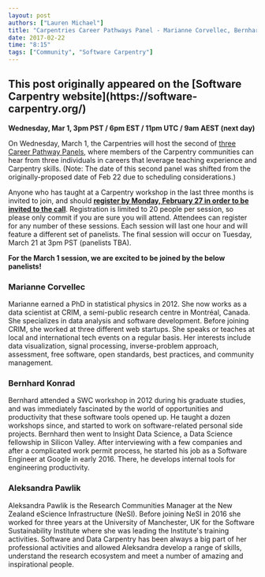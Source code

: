 ```yaml
---
layout: post
authors: ["Lauren Michael"]
title: "Carpentries Career Pathways Panel - Marianne Corvellec, Bernhard Konrad, Aleksandra Pawlik"
date: 2017-02-22
time: "8:15"
tags: ["Community", "Software Carpentry"]
---
```


<h2>This post originally appeared on the [Software Carpentry website](https://software-carpentry.org/)</h2>
  
**Wednesday, Mar 1, 3pm PST / 6pm EST / 11pm UTC / 9am AEST (next day)**  

On Wednesday, March 1, the Carpentries will host the second of 
[three Career Pathway Panels](https://software-carpentry.org/blog/2016/12/careers.html), where members of the Carpentry communities can 
hear from three individuals in careers that leverage teaching experience and Carpentry skills. (Note: The date of this second panel was 
shifted from the originally-proposed date of Feb 22 due to scheduling considerations.)  

Anyone who has taught at a Carpentry workshop in the last three months is invited to join, and should 
**[register by Monday, February 27 in order to be invited to the call](https://goo.gl/forms/R2ZHFf90Wmn787WI2)**. Registration is limited 
to 20 people per session, so please only commit if you are sure you will attend. Attendees can register for any number of these sessions. 
Each session will last one hour and will feature a different set of panelists. The final session will occur on Tuesday, March 21 at 3pm
PST (panelists TBA).  

**For the March 1 session, we are excited to be joined by the below panelists!**    

### Marianne Corvellec    
Marianne earned a PhD in statistical physics in 2012. She now works as a data scientist at CRIM, a semi-public research centre in 
Montréal, Canada. She specializes in data analysis and software development. Before joining CRIM, she worked at three different web 
startups. She speaks or teaches at local and international tech events on a regular basis. Her interests include data visualization, 
signal processing, inverse-problem approach, assessment, free software, open standards, best practices, and community management.  

###  Bernhard Konrad  
Bernhard attended a SWC workshop in 2012 during his graduate studies, and was immediately fascinated by the world of opportunities 
and productivity that these software tools opened up. He taught a dozen workshops since, and started to work on software-related 
personal side projects. Bernhard then went to Insight Data Science, a Data Science fellowship in Silicon Valley. After interviewing 
with a few companies and after a complicated work permit process, he started his job as a Software Engineer at Google in early 2016. 
There, he develops internal tools for engineering productivity.  

### Aleksandra Pawlik   
Aleksandra Pawlik is the Research Communities Manager at the New Zealand eScience Infrastructure (NeSI). Before joining NeSI in 
2016 she worked for three years at the University of Manchester, UK for the Software Sustainability Institute where she was leading 
the Institute's training activities. Software and Data Carpentry has been always a big part of her professional activities and allowed 
Aleksandra develop a range of skills, understand the research ecosystem and meet a number of amazing and inspirational people.  
